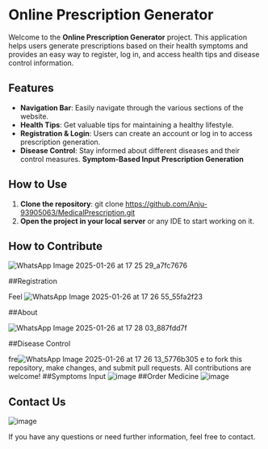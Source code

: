 # Online Prescription Generator

Welcome to the **Online Prescription Generator** project. This application helps users generate prescriptions based on their health symptoms and provides an easy way to register, log in, and access health tips and disease control information.

## Features

- **Navigation Bar**: Easily navigate through the various sections of the website.
- **Health Tips**: Get valuable tips for maintaining a healthy lifestyle.
- **Registration & Login**: Users can create an account or log in to access prescription generation.
- **Disease Control**: Stay informed about different diseases and their control measures.
**Symptom-Based Input**
**Prescription Generation**
  
## How to Use

1. **Clone the repository**:
git clone https://github.com/Anju-93905063/MedicalPrescription.git
2. **Open the project in your local server** or any IDE to start working on it.



## How to Contribute

![WhatsApp Image 2025-01-26 at 17 25 29_a7fc7676](https://github.com/user-attachments/assets/b3828c54-8714-4756-8e48-d1fee5a5e10d)

##Registration

Feel ![WhatsApp Image 2025-01-26 at 17 26 55_55fa2f23](https://github.com/user-attachments/assets/e72d0ff7-664c-4fb1-8d9f-8726790ed726)

##About

![WhatsApp Image 2025-01-26 at 17 28 03_887fdd7f](https://github.com/user-attachments/assets/02e1905c-9b14-42ea-bbb5-d8f0a9bd313a)

##Disease Control

fre![WhatsApp Image 2025-01-26 at 17 26 13_5776b305](https://github.com/user-attachments/assets/b749762a-cb73-4ae4-8053-530970547be9)
e to fork this repository, make changes, and submit pull requests. All contributions are welcome!
##Symptoms Input
![image](https://github.com/user-attachments/assets/20467a65-0154-469b-9cf0-cd4a901b1193)
##Order Medicine
![image](https://github.com/user-attachments/assets/becf94f4-09fc-423d-a116-a002963e6617)

## Contact Us
![image](https://github.com/user-attachments/assets/0217e9d9-5e49-44e0-b1c6-fa95eec6aeca)


If you have any questions or need further information, feel free to contact.
